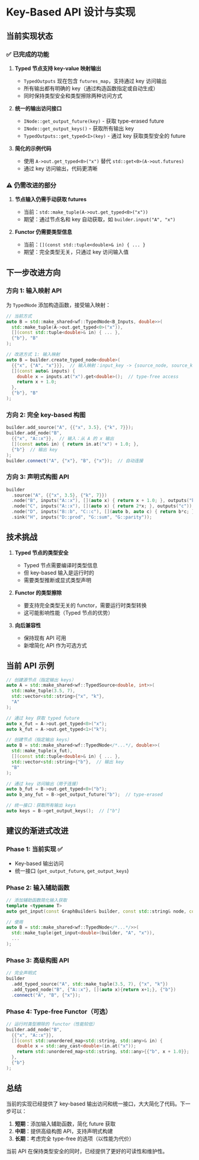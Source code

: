 # Key-Based API 设计与实现

## 当前实现状态

### ✅ 已完成的功能

1. **Typed 节点支持 key-value 映射输出**
   - `TypedOutputs` 现在包含 `futures_map`，支持通过 key 访问输出
   - 所有输出都有明确的 key（通过构造函数指定或自动生成）
   - 同时保持类型安全和类型擦除两种访问方式

2. **统一的输出访问接口**
   - `INode::get_output_future(key)` - 获取 type-erased future
   - `INode::get_output_keys()` - 获取所有输出 key
   - `TypedOutputs::get_typed<I>(key)` - 通过 key 获取类型安全的 future

3. **简化的示例代码**
   - 使用 `A->out.get_typed<0>("x")` 替代 `std::get<0>(A->out.futures)`
   - 通过 key 访问输出，代码更清晰

### ⚠️ 仍需改进的部分

1. **节点输入仍需手动获取 futures**
   - 当前：`std::make_tuple(A->out.get_typed<0>("x"))`
   - 期望：通过节点名和 key 自动获取，如 `builder.input("A", "x")`

2. **Functor 仍需要类型信息**
   - 当前：`[](const std::tuple<double>& in) { ... }`
   - 期望：完全类型无关，只通过 key 访问输入值

## 下一步改进方向

### 方向 1: 输入映射 API

为 `TypedNode` 添加构造函数，接受输入映射：

```cpp
// 当前方式
auto B = std::make_shared<wf::TypedNode<B_Inputs, double>>(
  std::make_tuple(A->out.get_typed<0>("x")),
  [](const std::tuple<double>& in) { ... },
  {"b"}, "B"
);

// 改进方式 1: 输入映射
auto B = builder.create_typed_node<double>(
  {{"x", {"A", "x"}}},  // 输入映射：input_key -> {source_node, source_key}
  [](const auto& inputs) {
    double x = inputs.at("x").get<double>();  // type-free access
    return x + 1.0;
  },
  {"b"}, "B"
);
```

### 方向 2: 完全 key-based 构图

```cpp
builder.add_source("A", {{"x", 3.5}, {"k", 7}});
builder.add_node("B", 
  {{"x", "A::x"}},  // 输入：从 A 的 x 输出
  [](const auto& in) { return in.at("x") + 1.0; },
  {"b"}  // 输出 key
);
builder.connect("A", {"x"}, "B", {"x"});  // 自动连接
```

### 方向 3: 声明式构图 API

```cpp
builder
  .source("A", {{"x", 3.5}, {"k", 7}})
  .node("B", inputs("A::x"), [](auto x) { return x + 1.0; }, outputs("b"))
  .node("C", inputs("A::x"), [](auto x) { return 2*x; }, outputs("c"))
  .node("D", inputs("B::b", "C::c"), [](auto b, auto c) { return b*c; }, outputs("prod"))
  .sink("H", inputs("D::prod", "G::sum", "G::parity"));
```

## 技术挑战

1. **Typed 节点的类型安全**
   - Typed 节点需要编译时类型信息
   - 但 key-based 输入是运行时的
   - 需要类型推断或显式类型声明

2. **Functor 的类型擦除**
   - 要支持完全类型无关的 functor，需要运行时类型转换
   - 这可能影响性能（Typed 节点的优势）

3. **向后兼容性**
   - 保持现有 API 可用
   - 新增简化 API 作为可选方式

## 当前 API 示例

```cpp
// 创建源节点（指定输出 keys）
auto A = std::make_shared<wf::TypedSource<double, int>>(
  std::make_tuple(3.5, 7), 
  std::vector<std::string>{"x", "k"},
  "A"
);

// 通过 key 获取 typed future
auto x_fut = A->out.get_typed<0>("x");
auto k_fut = A->out.get_typed<1>("k");

// 创建节点（指定输出 keys）
auto B = std::make_shared<wf::TypedNode</*...*/, double>>(
  std::make_tuple(x_fut),
  [](const std::tuple<double>& in) { ... },
  std::vector<std::string>{"b"},  // 输出 key
  "B"
);

// 通过 key 访问输出（用于连接）
auto b_fut = B->out.get_typed<0>("b");
auto b_any_fut = B->get_output_future("b");  // type-erased

// 统一接口：获取所有输出 keys
auto keys = B->get_output_keys();  // ["b"]
```

## 建议的渐进式改进

### Phase 1: 当前实现 ✅
- Key-based 输出访问
- 统一接口 (`get_output_future`, `get_output_keys`)

### Phase 2: 输入辅助函数
```cpp
// 添加辅助函数简化输入获取
template <typename T>
auto get_input(const GraphBuilder& builder, const std::string& node, const std::string& key);

// 使用
auto B = std::make_shared<wf::TypedNode</*...*/>>(
  std::make_tuple(get_input<double>(builder, "A", "x")),
  ...
);
```

### Phase 3: 高级构图 API
```cpp
// 完全声明式
builder
  .add_typed_source("A", std::make_tuple(3.5, 7), {"x", "k"})
  .add_typed_node("B", {"A::x"}, [](auto x){return x+1;}, {"b"})
  .connect("A", "B", {"x"});
```

### Phase 4: Type-free Functor（可选）
```cpp
// 运行时类型擦除的 functor（性能较低）
builder.add_node("B", 
  {{"x", "A::x"}},
  [](const std::unordered_map<std::string, std::any>& in) {
    double x = std::any_cast<double>(in.at("x"));
    return std::unordered_map<std::string, std::any>{{"b", x + 1.0}};
  },
  {"b"}
);
```

## 总结

当前的实现已经提供了 key-based 输出访问和统一接口，大大简化了代码。下一步可以：

1. **短期**：添加输入辅助函数，简化 future 获取
2. **中期**：提供高级构图 API，支持声明式构建
3. **长期**：考虑完全 type-free 的选项（以性能为代价）

当前 API 在保持类型安全的同时，已经提供了更好的可读性和维护性。

